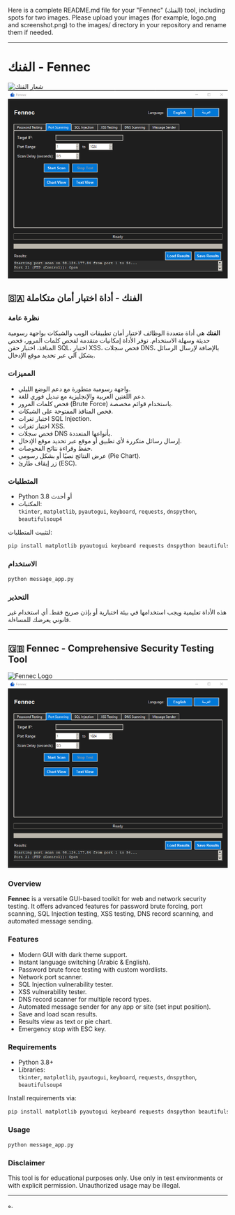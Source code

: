 Here is a complete README.md file for your "Fennec" (الفنك) tool, including spots for two images. Please upload your images (for example, logo.png and screenshot.png) to the images/ directory in your repository and rename them if needed.

---

# الفنك - Fennec

![شعار الفنك](images/logo.ico)
![لقطة شاشة للواجهة](images/screenshot.png)

## 🇸🇦 الفنك - أداة اختبار أمان متكاملة

### نظرة عامة
**الفنك** هي أداة متعددة الوظائف لاختبار أمان تطبيقات الويب والشبكات بواجهة رسومية حديثة وسهلة الاستخدام. توفر الأداة إمكانيات متقدمة لفحص كلمات المرور، فحص المنافذ، اختبار حقن SQL، اختبار XSS، فحص سجلات DNS، بالإضافة لإرسال الرسائل بشكل آلي عبر تحديد موقع الإدخال.

### المميزات
- واجهة رسومية متطورة مع دعم الوضع الليلي.
- دعم اللغتين العربية والإنجليزية مع تبديل فوري للغة.
- فحص كلمات المرور (Brute Force) باستخدام قوائم مخصصة.
- فحص المنافذ المفتوحة على الشبكات.
- اختبار ثغرات SQL Injection.
- اختبار ثغرات XSS.
- فحص سجلات DNS بأنواعها المتعددة.
- إرسال رسائل متكررة لأي تطبيق أو موقع عبر تحديد موقع الإدخال.
- حفظ وقراءة نتائج الفحوصات.
- عرض النتائج نصيًا أو بشكل رسومي (Pie Chart).
- زر إيقاف طارئ (ESC).

### المتطلبات
- Python 3.8 أو أحدث
- المكتبات:  
  `tkinter`, `matplotlib`, `pyautogui`, `keyboard`, `requests`, `dnspython`, `beautifulsoup4`

لتثبيت المتطلبات:
```bash
pip install matplotlib pyautogui keyboard requests dnspython beautifulsoup4
```

### الاستخدام
```bash
python message_app.py
```

### التحذير
هذه الأداة تعليمية ويجب استخدامها في بيئة اختبارية أو بإذن صريح فقط. أي استخدام غير قانوني يعرضك للمساءلة.

---

## 🇬🇧 Fennec - Comprehensive Security Testing Tool

![Fennec Logo](images/logo.ico)
![App Screenshot](images/screenshot.png)

### Overview
**Fennec** is a versatile GUI-based toolkit for web and network security testing. It offers advanced features for password brute forcing, port scanning, SQL Injection testing, XSS testing, DNS record scanning, and automated message sending.

### Features
- Modern GUI with dark theme support.
- Instant language switching (Arabic & English).
- Password brute force testing with custom wordlists.
- Network port scanner.
- SQL Injection vulnerability tester.
- XSS vulnerability tester.
- DNS record scanner for multiple record types.
- Automated message sender for any app or site (set input position).
- Save and load scan results.
- Results view as text or pie chart.
- Emergency stop with ESC key.

### Requirements
- Python 3.8+
- Libraries:  
  `tkinter`, `matplotlib`, `pyautogui`, `keyboard`, `requests`, `dnspython`, `beautifulsoup4`

Install requirements via:
```bash
pip install matplotlib pyautogui keyboard requests dnspython beautifulsoup4
```

### Usage
```bash
python message_app.py
```

### Disclaimer
This tool is for educational purposes only. Use only in test environments or with explicit permission. Unauthorized usage may be illegal.

---

ه.
